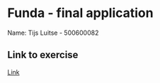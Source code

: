 # Funda - final application

Name: Tijs Luitse - 500600082

## Link to exercise 
[Link](http://tijsluitse.github.io/index.html)

